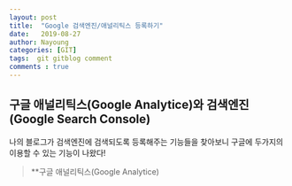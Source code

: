 ```yaml
---
layout: post
title:  "Google 검색엔진/애널리틱스 등록하기"
date:   2019-08-27
author: Nayoung
categories: [GIT]
tags:  git gitblog comment
comments : true
---
```


## 구글 애널리틱스(Google Analytice)와 검색엔진 (Google Search Console)

나의 블로그가 검색엔진에 검색되도록 등록해주는 기능들을 찾아보니 구글에 두가지의 이용할 수 있는 기능이 나왔다!
> **구글 애널리틱스(Google Analytice)
>